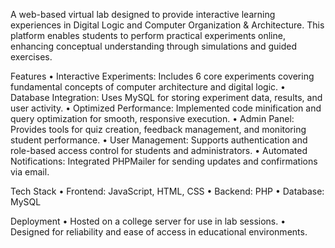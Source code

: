 A web-based virtual lab designed to provide interactive learning experiences in Digital Logic and Computer Organization & Architecture. This platform enables students to perform practical experiments online, enhancing conceptual understanding through simulations and guided exercises.

Features
	•	Interactive Experiments: Includes 6 core experiments covering fundamental concepts of computer architecture and digital logic.
	•	Database Integration: Uses MySQL for storing experiment data, results, and user activity.
	•	Optimized Performance: Implemented code minification and query optimization for smooth, responsive execution.
	•	Admin Panel: Provides tools for quiz creation, feedback management, and monitoring student performance.
	•	User Management: Supports authentication and role-based access control for students and administrators.
	•	Automated Notifications: Integrated PHPMailer for sending updates and confirmations via email.

Tech Stack
	•	Frontend: JavaScript, HTML, CSS
	•	Backend: PHP
	•	Database: MySQL

Deployment
	•	Hosted on a college server for use in lab sessions.
	•	Designed for reliability and ease of access in educational environments.

